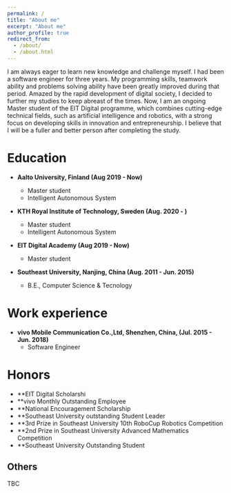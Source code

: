 ```yaml
---
permalink: /
title: "About me"
excerpt: "About me"
author_profile: true
redirect_from: 
  - /about/
  - /about.html
---
```


I am always eager to learn new knowledge and challenge myself. I had been a software engineer for three years. My programming skills, teamwork ability and problems solving ability have been greatly improved during that period. Amazed by the rapid development of digital society, I decided to further my studies to keep abreast of the times. Now, I am an ongoing Master student of the EIT Digital programme, which combines cutting-edge technical fields, such as artificial intelligence and robotics, with a strong focus on developing skills in innovation and entrepreneurship. I believe that I will be a fuller and better person after completing the study.

Education
======
* **Aalto University, Finland (Aug 2019 - Now)**
	* Master student
  * Intelligent Autonomous System
  
* **KTH Royal Institute of Technology, Sweden (Aug. 2020 - )**
	* Master student
	* Intelligent Autonomous System
  
* **EIT Digital Academy (Aug 2019 - Now)**
	* Master student
  
*  **Southeast University, Nanjing, China (Aug. 2011 - Jun. 2015)**
	* B.E., Computer Science & Tecnology

Work experience
======
* **vivo Mobile Communication Co.,Ltd, Shenzhen, China, (Jul. 2015 - Jun. 2018)**
	* Software Engineer

Honors
======
* **EIT Digital Scholarshi
* **vivo Monthly Outstanding Employee
* **National Encouragement Scholarship
* **Southeast University outstanding Student Leader
* **3rd Prize in Southeast University 10th RoboCup Robotics Competition
* **2nd Prize in Southeast University Advanced Mathematics Competition
* **Southeast University Outstanding Student

Others
------
TBC
